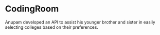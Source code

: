 # CodingRoom
Anupam developed an API to assist his younger brother and sister in easily selecting colleges based on their preferences.

